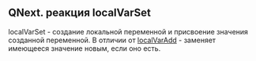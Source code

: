 ## QNext. реакция localVarSet

localVarSet - создание локальной переменной и присвоение значения созданной переменной. В отличии от [localVarAdd](/docs-test/_export/reactions/localvaradd) - заменяет имеющееся значение новым, если оно есть.





